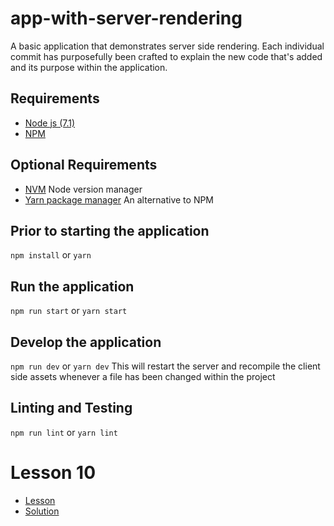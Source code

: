 # app-with-server-rendering
A basic application that demonstrates server side rendering. 
Each individual commit has purposefully been crafted to explain the new code that's added and its purpose
within the application.

## Requirements
- [Node js (7.1)](https://nodejs.org/en/download/)
- [NPM](https://www.npmjs.com/package/npm)

## Optional Requirements
- [NVM](https://github.com/creationix/nvm) Node version manager
- [Yarn package manager](https://yarnpkg.com/) An alternative to NPM

## Prior to starting the application
`npm install` or `yarn`

## Run the application
`npm run start` or `yarn start`

## Develop the application
`npm run dev` or `yarn dev`
This will restart the server and recompile the client side assets whenever a file has been changed
within the project

## Linting and Testing
`npm run lint` or `yarn lint`

# Lesson 10
- [Lesson](./PROBLEM.md) 
- [Solution](https://github.com/azaharakis/app-with-server-rendering/compare/9b8e557...c1946d1)
